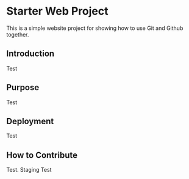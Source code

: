 # Starter Web Project

This is a simple website project for showing how to use Git and Github together.

## Introduction

Test

## Purpose

Test

## Deployment

Test

## How to Contribute

Test. Staging Test